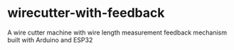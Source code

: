 # wirecutter-with-feedback
A wire cutter machine with wire length measurement feedback mechanism built with Arduino and ESP32
